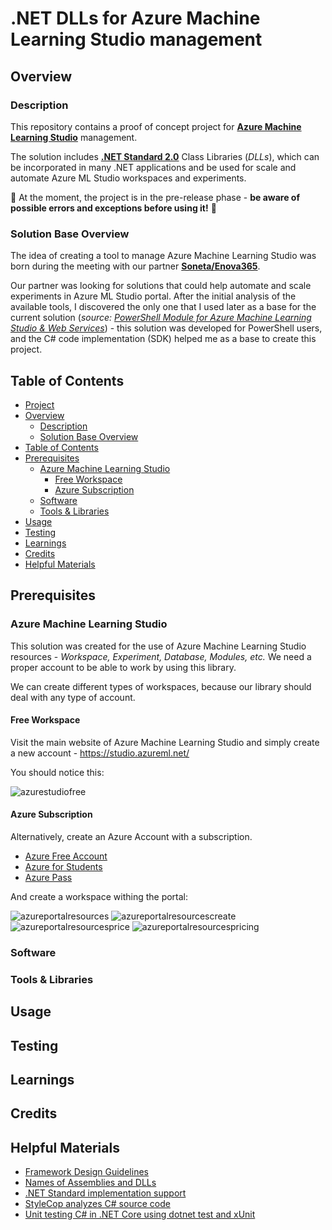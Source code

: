 # .NET DLLs for Azure Machine Learning Studio management

## Overview

### Description

This repository contains a proof of concept project for **[Azure Machine Learning Studio](https://docs.microsoft.com/en-us/azure/machine-learning/studio/what-is-ml-studio)** management.

The solution includes **[.NET Standard 2.0](https://docs.microsoft.com/en-us/dotnet/standard/net-standard)** Class Libraries (*DLLs*),
which can be incorporated in many .NET applications and be used for scale and automate Azure ML Studio workspaces and experiments.

:construction: At the moment, the project is in the pre-release phase - __be aware of possible errors and exceptions before using it!__ :construction:

### Solution Base Overview

The idea of creating a tool to manage Azure Machine Learning Studio was born during the meeting with our partner **[Soneta/Enova365](https://www.enova.pl/en/)**.

Our partner was looking for solutions that could help automate and scale experiments in Azure ML Studio portal.
After the initial analysis of the available tools, I discovered the only one
that I used later as a base for the current solution
(*source: [PowerShell Module for Azure Machine Learning Studio & Web Services](https://github.com/hning86/azuremlps)*) - this solution was developed for PowerShell users, and the C# code implementation (SDK) helped me as a base to create this project.

## Table of Contents

- [Project](#net-dlls-for-azure-machine-learning-studio-management)  
- [Overview](#overview)  
  - [Description](#description)  
  - [Solution Base Overview](#solution-base-overview)  
- [Table of Contents](#table-of-contents)  
- [Prerequisites](#prerequisites)
  - [Azure Machine Learning Studio](#azure-machine-learning-studio)
    - [Free Workspace](#free-workspace)
    - [Azure Subscription](#azure-subscription)
  - [Software](#software)
  - [Tools & Libraries](#tools-libraries)
- [Usage](#usage)
- [Testing](#testing)
- [Learnings](#learnings)
- [Credits](#credits)
- [Helpful Materials](#helpful-materials)

## Prerequisites

### Azure Machine Learning Studio

This solution was created for the use of Azure Machine Learning Studio resources - *Workspace, Experiment, Database, Modules, etc.*
We need a proper account to be able to work by using this library.

We can create different types of workspaces, because our library should deal with any type of account.

#### Free Workspace

Visit the main website of Azure Machine Learning Studio and simply create a new account - https://studio.azureml.net/

You should notice this:

![azurestudiofree](assets/azure-studio-free.PNG)

#### Azure Subscription

Alternatively, create an Azure Account with a subscription.

- [Azure Free Account](https://azure.microsoft.com/en-us/offers/ms-azr-0044p/)
- [Azure for Students](https://azure.microsoft.com/en-us/free/students/)
- [Azure Pass](https://www.microsoftazurepass.com/Home/HowTo)

And create a workspace withing the portal:

![azureportalresources](assets/azure-portal-resources.png)
![azureportalresourcescreate](assets/azure-portal-resources-create.png)
![azureportalresourcesprice](assets/azure-portal-resources-price.png)
![azureportalresourcespricing](assets/azure-portal-resources-pricing.png)

### Software

### Tools & Libraries

## Usage

## Testing

## Learnings

## Credits

## Helpful Materials

- [Framework Design Guidelines](https://docs.microsoft.com/en-us/dotnet/standard/design-guidelines/index)
- [Names of Assemblies and DLLs](https://docs.microsoft.com/en-us/dotnet/standard/design-guidelines/names-of-assemblies-and-dlls)
- [.NET Standard implementation support](https://docs.microsoft.com/en-us/dotnet/standard/net-standard#net-platforms-support)
- [StyleCop analyzes C# source code](https://github.com/StyleCop)
- [Unit testing C# in .NET Core using dotnet test and xUnit](https://docs.microsoft.com/en-us/dotnet/core/testing/unit-testing-with-dotnet-test)
